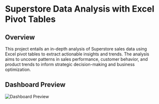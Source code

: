 # Superstore Data Analysis with Excel Pivot Tables

## Overview

This project entails an in-depth analysis of Superstore sales data using Excel pivot tables to extract actionable insights and trends. The analysis aims to uncover patterns in sales performance, customer behavior, and product trends to inform strategic decision-making and business optimization.

## Dashboard Preview
![Dashboard Preview]([https://drive.google.com/file/d/1Br5aag1ZUMA1L1V_B_aDYKWD63Z-SGfu/view)







